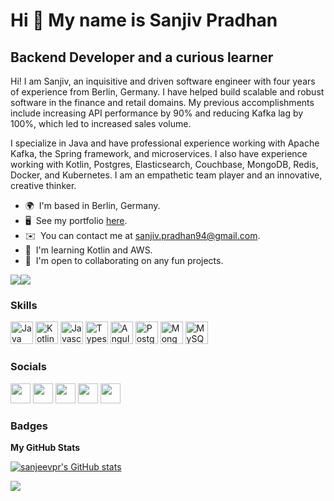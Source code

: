 Hi 👋 My name is Sanjiv Pradhan
===============================

Backend Developer and a curious learner
---------------------------------------

Hi! I am Sanjiv, an inquisitive and driven software engineer with four years of experience from Berlin, Germany. I have helped build scalable and robust software in the finance and retail domains. My previous accomplishments include increasing API performance by 90% and reducing Kafka lag by 100%, which led to increased sales volume.

I specialize in Java and have professional experience working with Apache Kafka, the Spring framework, and microservices. I also have experience working with Kotlin, Postgres, Elasticsearch, Couchbase, MongoDB, Redis, Docker, and Kubernetes.
I am an empathetic team player and an innovative, creative thinker.

* 🌍  I'm based in Berlin, Germany.
* 🖥️  See my portfolio [here](http://sanjeevpr.github.io/about).
* ✉️  You can contact me at [sanjiv.pradhan94@gmail.com](mailto:sanjiv.pradhan94@gmail.com).
* 🧠  I'm learning Kotlin and AWS.
* 🤝  I'm open to collaborating on any fun projects.

<a href="https://www.twitter.com/Sanjeev_Pradhan" target="_blank" rel="noreferrer"><img
src="https://img.shields.io/twitter/follow/Sanjeev_Pradhan?logo=twitter&style=for-the-badge&color=0891b2&labelColor=1c1917"
/></a><a href="https://www.github.com/sanjeevpr" target="_blank" rel="noreferrer"><img
src="https://img.shields.io/github/followers/sanjeevpr?logo=github&style=for-the-badge&color=0891b2&labelColor=1c1917" /></a>

### Skills

<p align="left">
<a href="https://www.oracle.com/java/" target="_blank" rel="noreferrer"><img src="https://raw.githubusercontent.com/danielcranney/readme-generator/main/public/icons/skills/java-colored.svg" width="36" height="36" alt="Java" /></a>
<a href="https://kotlinlang.org/" target="_blank" rel="noreferrer"><img src="https://raw.githubusercontent.com/danielcranney/readme-generator/main/public/icons/skills/kotlin.svg" width="36" height="36" alt="Kotlin" /></a>
<a href="https://developer.mozilla.org/en-US/docs/Web/JavaScript" target="_blank" rel="noreferrer"><img src="https://raw.githubusercontent.com/danielcranney/readme-generator/main/public/icons/skills/javascript-colored.svg" width="36" height="36" alt="Javascript" /></a>
<a href="https://www.typescriptlang.org/" target="_blank" rel="noreferrer"><img src="https://raw.githubusercontent.com/danielcranney/readme-generator/main/public/icons/skills/typescript-colored.svg" width="36" height="36" alt="Typescript" /></a>
<a href="https://angular.io/" target="_blank" rel="noreferrer"><img src="https://raw.githubusercontent.com/danielcranney/readme-generator/main/public/icons/skills/angularjs-colored.svg" width="36" height="36" alt="Angular" /></a>
<a href="https://www.postgresql.org/" target="_blank" rel="noreferrer"><img src="https://raw.githubusercontent.com/danielcranney/readme-generator/main/public/icons/skills/postgresql.svg" width="36" height="36" alt="PostgresSQL" /></a>
<a href="https://www.mongodb.com/" target="_blank" rel="noreferrer"><img src="https://raw.githubusercontent.com/danielcranney/readme-generator/main/public/icons/skills/mongodb-colored.svg" width="36" height="36" alt="MongoDB" /></a>
<a href="https://www.mysql.com/" target="_blank" rel="noreferrer"><img src="https://raw.githubusercontent.com/danielcranney/readme-generator/main/public/icons/skills/mysql-colored.svg" width="36" height="36" alt="MySQL" /></a>
</p>


### Socials

<p align="left"> <a href="https://www.github.com/sanjeevpr" target="_blank" rel="noreferrer"><img src="https://raw.githubusercontent.com/danielcranney/readme-generator/main/public/icons/socials/github.svg" width="32" height="32" /></a> <a href="https://sanjeevpr" target="_blank" rel="noreferrer"><img src="https://raw.githubusercontent.com/danielcranney/readme-generator/main/public/icons/socials/hashnode.svg" width="32" height="32" /></a> <a href="https://www.linkedin.com/in/sanjiv-pradhan/" target="_blank" rel="noreferrer"><img src="https://raw.githubusercontent.com/danielcranney/readme-generator/main/public/icons/socials/linkedin.svg" width="32" height="32" /></a> <a href="https://www.stackoverflow.com/users/15304531/sanjiv-pradhan" target="_blank" rel="noreferrer"><img src="https://raw.githubusercontent.com/danielcranney/readme-generator/main/public/icons/socials/stackoverflow.svg" width="32" height="32" /></a> <a href="https://www.twitter.com/Sanjeev_Pradhan" target="_blank" rel="noreferrer"><img src="https://raw.githubusercontent.com/danielcranney/readme-generator/main/public/icons/socials/twitter.svg" width="32" height="32" /></a></p>

### Badges

<b>My GitHub Stats</b>

<a href="http://www.github.com/sanjeevpr"><img src="https://github-readme-stats.vercel.app/api?username=sanjeevpr&show_icons=true&hide=&count_private=true&title_color=0891b2&text_color=ffffff&icon_color=0891b2&bg_color=1c1917&hide_border=true&show_icons=true" alt="sanjeevpr's GitHub stats" /></a>

<a href="http://www.github.com/sanjeevpr"><img src="https://github-readme-streak-stats.herokuapp.com/?user=sanjeevpr&stroke=ffffff&background=1c1917&ring=0891b2&fire=0891b2&currStreakNum=ffffff&currStreakLabel=0891b2&sideNums=ffffff&sideLabels=ffffff&dates=ffffff&hide_border=true" /></a>
